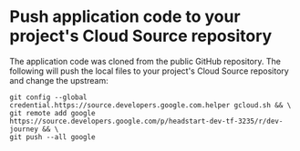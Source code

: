 # Push application code to your project's Cloud Source repository

The application code was cloned from the public GitHub repository. The following
will push the local files to your project's Cloud Source repository and change
the upstream:

```
git config --global credential.https://source.developers.google.com.helper gcloud.sh && \
git remote add google https://source.developers.google.com/p/headstart-dev-tf-3235/r/dev-journey && \
git push --all google
```